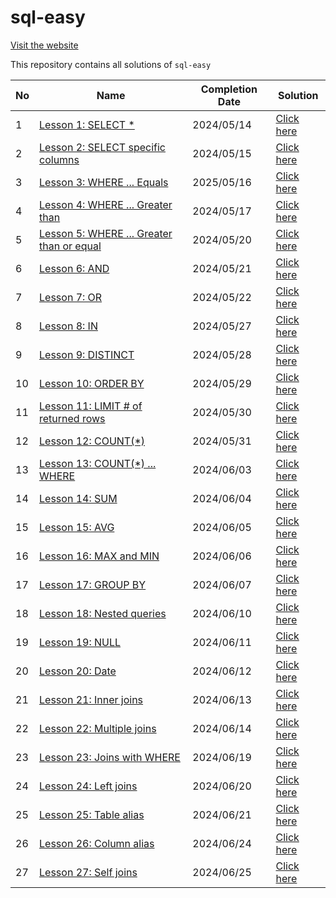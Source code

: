 # sql-easy

[Visit the website](https://www.sql-easy.com/)

This repository contains all solutions of `sql-easy`

| No | Name | Completion Date | Solution |
|---|---|---|---|
| 1 | [Lesson 1: SELECT *](https://www.sql-easy.com/select) | 2024/05/14 | [Click here](https://github.com/inezamandha/sql-easy/tree/main/Lessons/Lesson%2001%3A%20SELECT%20*) |
| 2 | [Lesson 2: SELECT specific columns](https://www.sql-easy.com/select_columns) | 2024/05/15 | [Click here](https://github.com/inezamandha/sql-easy/tree/main/Lessons/Lesson%2002%3A%20SELECT%20specific%20columns) |
| 3 | [Lesson 3: WHERE ... Equals](https://www.sql-easy.com/where_equals) | 2025/05/16 | [Click here](https://github.com/inezamandha/sql-easy/tree/main/Lessons/Lesson%2003%3A%20WHERE%20...%20Equals) |
| 4 | [Lesson 4: WHERE ... Greater than](https://www.sql-easy.com/where_greater_than) | 2024/05/17 | [Click here](https://github.com/inezamandha/sql-easy/tree/main/Lessons/Lesson%2004%3A%20WHERE%20...%20Greater%20than) |
| 5 | [Lesson 5: WHERE ... Greater than or equal](https://www.sql-easy.com/where_greater_than_or_equal) | 2024/05/20 | [Click here](https://github.com/inezamandha/sql-easy/tree/main/Lessons/Lesson%2005%3A%20WHERE%20...%20Greater%20than%20or%20equal) |
| 6 | [Lesson 6: AND](https://www.sql-easy.com/and) | 2024/05/21 | [Click here](https://github.com/inezamandha/sql-easy/tree/main/Lessons/Lesson%2006%3A%20AND) |
| 7 | [Lesson 7: OR](https://www.sql-easy.com/or) | 2024/05/22 | [Click here](https://github.com/inezamandha/sql-easy/tree/main/Lessons/Lesson%2007%3A%20OR) |
| 8 | [Lesson 8: IN](https://www.sql-easy.com/in) | 2024/05/27 | [Click here](https://github.com/inezamandha/sql-easy/tree/main/Lessons/Lesson%2008%3A%20IN) |
| 9 | [Lesson 9: DISTINCT](https://www.sql-easy.com/distinct) | 2024/05/28 | [Click here](https://github.com/inezamandha/sql-easy/tree/main/Lessons/Lesson%2009%3A%20DISTINCT) |
| 10 | [Lesson 10: ORDER BY](https://www.sql-easy.com/order_by) | 2024/05/29 | [Click here](https://github.com/inezamandha/sql-easy/tree/main/Lessons/Lesson%2010%3A%20ORDER%20BY) |
| 11 | [Lesson 11: LIMIT # of returned rows](https://www.sql-easy.com/limit) | 2024/05/30 | [Click here](https://github.com/inezamandha/sql-easy/tree/main/Lessons/Lesson%2011%3A%20LIMIT%20%23%20of%20returned%20rows) |
| 12 | [Lesson 12: COUNT(*)](https://www.sql-easy.com/count) | 2024/05/31 | [Click here](https://github.com/inezamandha/sql-easy/tree/main/Lessons/Lesson%2012%3A%20COUNT(*)) |
| 13 | [Lesson 13: COUNT(*) ... WHERE](https://www.sql-easy.com/count_where) | 2024/06/03 | [Click here](https://github.com/inezamandha/sql-easy/tree/main/Lessons/Lesson%2013%3A%20COUNT(*)%20...%20WHERE) |
| 14 | [Lesson 14: SUM](https://www.sql-easy.com/sum) | 2024/06/04 | [Click here](https://github.com/inezamandha/sql-easy/tree/main/Lessons/Lesson%2014%3A%20SUM) |
| 15 | [Lesson 15: AVG](https://www.sql-easy.com/avg) | 2024/06/05 | [Click here](https://github.com/inezamandha/sql-easy/tree/main/Lessons/Lesson%2015%3A%20AVG) |
| 16 | [Lesson 16: MAX and MIN](https://www.sql-easy.com/max_min) | 2024/06/06 | [Click here](https://github.com/inezamandha/sql-easy/tree/main/Lessons/Lesson%2016%3A%20MAX%20and%20MIN) |
| 17 | [Lesson 17: GROUP BY](https://www.sql-easy.com/group_by) | 2024/06/07 | [Click here](https://github.com/inezamandha/sql-easy/tree/main/Lessons/Lesson%2017%3A%20GROUP%20BY) |
| 18 | [Lesson 18: Nested queries](https://www.sql-easy.com/nested) | 2024/06/10 | [Click here](https://github.com/inezamandha/sql-easy/tree/main/Lessons/Lesson%2018%3A%20Nested%20queries) |
| 19 | [Lesson 19: NULL](https://www.sql-easy.com/null) | 2024/06/11 | [Click here](https://github.com/inezamandha/sql-easy/tree/main/Lessons/Lesson%2019%3A%20NULL) |
| 20 | [Lesson 20: Date](https://www.sql-easy.com/date) | 2024/06/12 | [Click here](https://github.com/inezamandha/sql-easy/tree/main/Lessons/Lesson%2020%3A%20Date) |
| 21 | [Lesson 21: Inner joins](https://www.sql-easy.com/joins) | 2024/06/13 | [Click here](https://github.com/inezamandha/sql-easy/tree/main/Lessons/Lesson%2021%3A%20Inner%20joins) |
| 22 | [Lesson 22: Multiple joins](https://www.sql-easy.com/multiple_joins) | 2024/06/14 | [Click here](https://github.com/inezamandha/sql-easy/tree/main/Lessons/Lesson%2022%3A%20Multiple%20joins) |
| 23 | [Lesson 23: Joins with WHERE](https://www.sql-easy.com/joins_with_where) | 2024/06/19 | [Click here](https://github.com/inezamandha/sql-easy/tree/main/Lessons/Lesson%2023%3A%20Joins%20with%20WHERE) |
| 24 | [Lesson 24: Left joins](https://www.sql-easy.com/left_joins) | 2024/06/20 | [Click here](https://github.com/inezamandha/sql-easy/tree/main/Lessons/Lesson%2024%3A%20Left%20joins) |
| 25 | [Lesson 25: Table alias](https://www.sql-easy.com/table_alias) | 2024/06/21 | [Click here](https://github.com/inezamandha/sql-easy/tree/main/Lessons/Lesson%2025%3A%20Table%20alias) |
| 26 | [Lesson 26: Column alias](https://www.sql-easy.com/column_alias) | 2024/06/24 | [Click here](https://github.com/inezamandha/sql-easy/tree/main/Lessons/Lesson%2026%3A%20Column%20alias) |
| 27 | [Lesson 27: Self joins](https://www.sql-easy.com/self_join) | 2024/06/25 | [Click here](https://github.com/inezamandha/sql-easy/tree/main/Lessons/Lesson%2027%3A%20Self%20joins) |